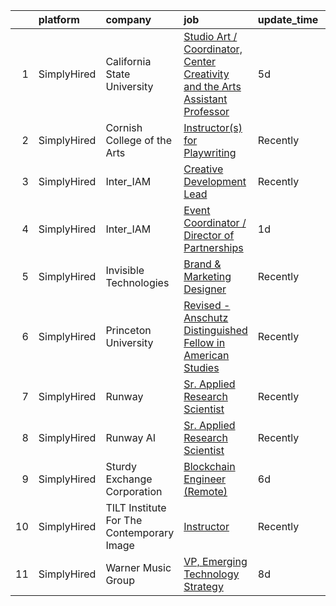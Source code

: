 

|    | platform    | company                                   | job                                                                                                                                                                                        | update_time   | location         |
|---:|:------------|:------------------------------------------|:-------------------------------------------------------------------------------------------------------------------------------------------------------------------------------------------|:--------------|:-----------------|
|  1 | SimplyHired | California State University               | [Studio Art / Coordinator, Center Creativity and the Arts Assistant Professor](https://www.simplyhired.com/job/5kCuWyoax38RFoA4UisYxR5-n2UMcqm8vS88ubnDQHGtxV8HIQbqPQ?q=generative+artist) | 5d            | Fresno, CA       |
|  2 | SimplyHired | Cornish College of the Arts               | [Instructor(s) for Playwriting](https://www.simplyhired.com/job/aBVnBGbxQOzclFQkDEABrH5AiEbUhQitfoAazLXgclS0VL2MwP43yA?q=generative+artist)                                                | Recently      | Seattle, WA      |
|  3 | SimplyHired | Inter_IAM                                 | [Creative Development Lead](https://www.simplyhired.com/job/FFplIUEkCxKPrfPkKraSvkWK9vXE51qVCOCsOMMBqDUJ55rEsm3AiQ?q=generative+artist)                                                    | Recently      | New York, NY     |
|  4 | SimplyHired | Inter_IAM                                 | [Event Coordinator / Director of Partnerships](https://www.simplyhired.com/job/RBzQ1k2Ipl16oyJ2MwOgust--BWkooKt58hfVCHaX5rcA8QkDycr7A?q=generative+artist)                                 | 1d            | Manhattan, NY    |
|  5 | SimplyHired | Invisible Technologies                    | [Brand & Marketing Designer](https://www.simplyhired.com/job/HTwYmjjsODkNfYDv_CyZzBHtdoAWeqs31ufgGegB44TMZ7wNUMGZHA?q=generative+artist)                                                   | Recently      | New York, NY     |
|  6 | SimplyHired | Princeton University                      | [Revised - Anschutz Distinguished Fellow in American Studies](https://www.simplyhired.com/job/NAnWcmSWvXMey4nJk7OeFV620QldnOmxcbEjZqc3i3iIilL8cRtg4g?q=generative+artist)                  | Recently      | Princeton, NJ    |
|  7 | SimplyHired | Runway                                    | [Sr. Applied Research Scientist](https://www.simplyhired.com/job/9tTkkFY-eqZyrdSvCvKWNVfqWkVH8Svjc_29lorXXalIjfC-nAq1EA?q=generative+artist)                                               | Recently      | New York, NY     |
|  8 | SimplyHired | Runway AI                                 | [Sr. Applied Research Scientist](https://www.simplyhired.com/job/QJIyeSnAdk_J2V7YtHgWH-0r3thnGAttzhBLFB-1tdlN3QoX4cNWeg?q=generative+artist)                                               | Recently      | Remote           |
|  9 | SimplyHired | Sturdy Exchange Corporation               | [Blockchain Engineer (Remote)](https://www.simplyhired.com/job/m6al2l50F6NGA6ns9BSGWL7fYz0BHgj4b_9u3x526C2AEPj-amNYzA?q=generative+artist)                                                 | 6d            | Remote           |
| 10 | SimplyHired | TILT Institute For The Contemporary Image | [Instructor](https://www.simplyhired.com/job/5_VLsQmpDkKO6cpRD3a65JzP07YuEZaY72d4qnfNeQ8Dcx2Zxl7cTg?q=generative+artist)                                                                   | Recently      | Philadelphia, PA |
| 11 | SimplyHired | Warner Music Group                        | [VP, Emerging Technology Strategy](https://www.simplyhired.com/job/2Jt58FqOHQI0UV3YTUtaGQHTw56Xt_N73mWt6aSNKsLly0lOynLr8Q?q=generative+artist)                                             | 8d            | New York, NY     |